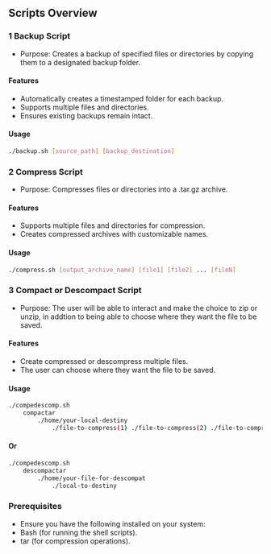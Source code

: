 ## Scripts Overview
### 1 Backup Script
 - Purpose: Creates a backup of specified files or directories by copying them to a designated backup folder.

#### Features
 - Automatically creates a timestamped folder for each backup.
 - Supports multiple files and directories.
 - Ensures existing backups remain intact.

#### Usage
```bash
./backup.sh [source_path] [backup_destination]
```
### 2 Compress Script
 - Purpose: Compresses files or directories into a .tar.gz archive.

#### Features
 - Supports multiple files and directories for compression.
 - Creates compressed archives with customizable names.

#### Usage
```bash
./compress.sh [output_archive_name] [file1] [file2] ... [fileN]
```

### 3 Compact or Descompact Script
 - Purpose: The user will be able to interact and make the choice to zip or unzip, 
   in addtion to being able to choose where they want the file to be saved.

#### Features
 - Create compressed or descompress multiple files.
 - The user can choose where they want the file to be saved.

#### Usage
```bash
./compedescomp.sh
	compactar
		./home/your-local-destiny
			./file-to-compress(1) ./file-to-compress(2) ./file-to-compress(n)
```
#### Or
```bash
./compedescomp.sh
	descompactar
		./home/your-file-for-descompat
			./local-to-destiny
```


### Prerequisites
 - Ensure you have the following installed on your system:
 - Bash (for running the shell scripts).
 - tar (for compression operations).

